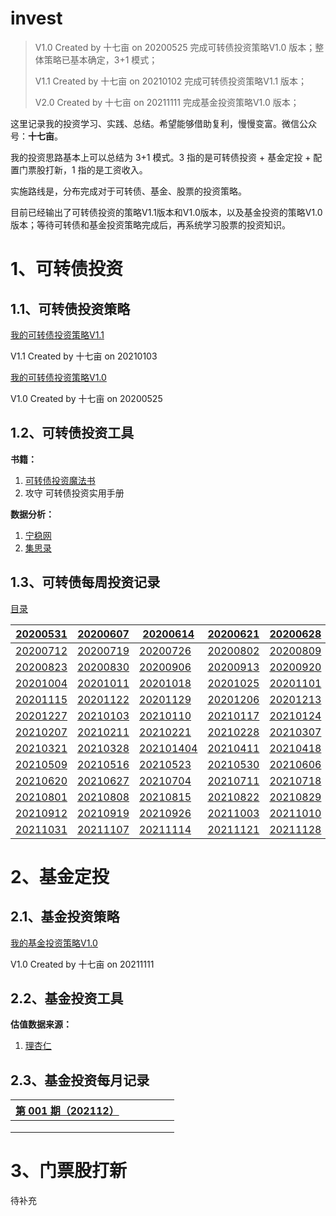 # invest
> V1.0 Created by 十七亩 on 20200525 完成可转债投资策略V1.0 版本；整体策略已基本确定，3+1 模式；
>
> V1.1 Created by 十七亩 on 20210102 完成可转债投资策略V1.1 版本；
>
> V2.0 Created by 十七亩 on 20211111 完成基金投资策略V1.0 版本；

这里记录我的投资学习、实践、总结。希望能够借助复利，慢慢变富。微信公众号：**十七亩**。

我的投资思路基本上可以总结为 3+1 模式。3 指的是可转债投资 + 基金定投 + 配置门票股打新，1 指的是工资收入。

实施路线是，分布完成对于可转债、基金、股票的投资策略。

目前已经输出了可转债投资的策略V1.1版本和V1.0版本，以及基金投资的策略V1.0版本；等待可转债和基金投资策略完成后，再系统学习股票的投资知识。

# 1、可转债投资

## 1.1、可转债投资策略

[我的可转债投资策略V1.1](https://github.com/ma-xin-rui/invest/blob/master/CB/%E6%88%91%E7%9A%84%E5%8F%AF%E8%BD%AC%E5%80%BA%E6%8A%95%E8%B5%84%E7%AD%96%E7%95%A5V1.1.md)

V1.1 Created by 十七亩 on 20210103

[我的可转债投资策略V1.0](https://github.com/ma-xin-rui/invest/blob/master/CB/%E6%88%91%E7%9A%84%E5%8F%AF%E8%BD%AC%E5%80%BA%E6%8A%95%E8%B5%84%E7%AD%96%E7%95%A5.md)

V1.0 Created by 十七亩 on 20200525

## 1.2、可转债投资工具

**书籍：**

1. [可转债投资魔法书](https://github.com/ma-xin-rui/invest/blob/master/CB/%E5%8F%AF%E8%BD%AC%E5%80%BA%E6%8A%95%E8%B5%84%E9%AD%94%E6%B3%95%E4%B9%A6.xlsx)
2. 攻守 可转债投资实用手册

**数据分析：**

1. [宁稳网](http://www.ninwin.cn/index.php?m=cb&a=cb_all)
2. [集思录](https://www.jisilu.cn/data/cbnew/#cb)

## 1.3、可转债每周投资记录

[目录](https://github.com/ma-xin-rui/invest/tree/master/CB/cb-invest-weekly-record)

| [20200531](https://github.com/ma-xin-rui/invest/blob/master/CB/cb-invest-weekly-record/20200531/%E5%8F%AF%E8%BD%AC%E5%80%BA%E6%8A%95%E8%B5%84%E6%AF%8F%E5%91%A8%E8%AE%B0%E5%BD%9520200531.md) | [20200607](https://github.com/ma-xin-rui/invest/blob/master/CB/cb-invest-weekly-record/20200607/%E5%8F%AF%E8%BD%AC%E5%80%BA%E6%8A%95%E8%B5%84%E6%AF%8F%E5%91%A8%E8%AE%B0%E5%BD%9520200607.md) | [20200614](https://github.com/ma-xin-rui/invest/blob/master/CB/cb-invest-weekly-record/20200614/%E5%8F%AF%E8%BD%AC%E5%80%BA%E6%8A%95%E8%B5%84%E6%AF%8F%E5%91%A8%E8%AE%B0%E5%BD%9520200614.md) | [20200621](https://github.com/ma-xin-rui/invest/blob/master/CB/cb-invest-weekly-record/20200621/%E5%8F%AF%E8%BD%AC%E5%80%BA%E6%8A%95%E8%B5%84%E6%AF%8F%E5%91%A8%E8%AE%B0%E5%BD%9520200621.md) | [20200628](https://github.com/ma-xin-rui/invest/blob/master/CB/cb-invest-weekly-record/20200628/%E5%8F%AF%E8%BD%AC%E5%80%BA%E6%8A%95%E8%B5%84%E6%AF%8F%E5%91%A8%E8%AE%B0%E5%BD%9520200628.md) | [20200705](https://github.com/ma-xin-rui/invest/blob/master/CB/cb-invest-weekly-record/20200705/%E5%8F%AF%E8%BD%AC%E5%80%BA%E6%8A%95%E8%B5%84%E6%AF%8F%E5%91%A8%E8%AE%B0%E5%BD%9520200705.md) |
| ------------------------------------------------------------ | ------------------------------------------------------------ | ------------------------------------------------------------ | ------------------------------------------------------------ | ------------------------------------------------------------ | ------------------------------------------------------------ |
| [20200712](https://github.com/ma-xin-rui/invest/blob/master/CB/cb-invest-weekly-record/20200712/%E5%8F%AF%E8%BD%AC%E5%80%BA%E6%8A%95%E8%B5%84%E6%AF%8F%E5%91%A8%E8%AE%B0%E5%BD%9520200712.md) | [20200719](https://github.com/ma-xin-rui/invest/blob/master/CB/cb-invest-weekly-record/20200719/%E5%8F%AF%E8%BD%AC%E5%80%BA%E6%8A%95%E8%B5%84%E6%AF%8F%E5%91%A8%E8%AE%B0%E5%BD%9520200719.md) | [20200726](https://github.com/ma-xin-rui/invest/blob/master/CB/cb-invest-weekly-record/20200726/%E5%8F%AF%E8%BD%AC%E5%80%BA%E6%8A%95%E8%B5%84%E6%AF%8F%E5%91%A8%E8%AE%B0%E5%BD%9520200726.md) | [20200802](https://github.com/ma-xin-rui/invest/blob/master/CB/cb-invest-weekly-record/20200802/%E5%8F%AF%E8%BD%AC%E5%80%BA%E6%8A%95%E8%B5%84%E6%AF%8F%E5%91%A8%E8%AE%B0%E5%BD%9520200802.md) | [20200809](https://github.com/ma-xin-rui/invest/blob/master/CB/cb-invest-weekly-record/20200809/%E5%8F%AF%E8%BD%AC%E5%80%BA%E6%8A%95%E8%B5%84%E6%AF%8F%E5%91%A8%E8%AE%B0%E5%BD%9520200809.md) | [20200816](https://github.com/ma-xin-rui/invest/blob/master/CB/cb-invest-weekly-record/20200816/%E5%8F%AF%E8%BD%AC%E5%80%BA%E6%8A%95%E8%B5%84%E6%AF%8F%E5%91%A8%E8%AE%B0%E5%BD%9520200816.md) |
| [20200823](https://github.com/ma-xin-rui/invest/blob/master/CB/cb-invest-weekly-record/20200823/%E5%8F%AF%E8%BD%AC%E5%80%BA%E6%8A%95%E8%B5%84%E6%AF%8F%E5%91%A8%E8%AE%B0%E5%BD%9520200823.md) | [20200830](https://github.com/ma-xin-rui/invest/blob/master/CB/cb-invest-weekly-record/20200830/%E5%8F%AF%E8%BD%AC%E5%80%BA%E6%8A%95%E8%B5%84%E6%AF%8F%E5%91%A8%E8%AE%B0%E5%BD%9520200830.md) | [20200906](https://github.com/ma-xin-rui/invest/blob/master/CB/cb-invest-weekly-record/20200906/%E5%8F%AF%E8%BD%AC%E5%80%BA%E6%8A%95%E8%B5%84%E6%AF%8F%E5%91%A8%E8%AE%B0%E5%BD%9520200906.md) | [20200913](https://github.com/ma-xin-rui/invest/blob/master/CB/cb-invest-weekly-record/20200913/%E5%8F%AF%E8%BD%AC%E5%80%BA%E6%8A%95%E8%B5%84%E6%AF%8F%E5%91%A8%E8%AE%B0%E5%BD%9520200913.md) | [20200920](https://github.com/ma-xin-rui/invest/blob/master/CB/cb-invest-weekly-record/20200920/%E5%8F%AF%E8%BD%AC%E5%80%BA%E6%8A%95%E8%B5%84%E6%AF%8F%E5%91%A8%E8%AE%B0%E5%BD%9520200920.md) | [20200927](https://github.com/ma-xin-rui/invest/blob/master/CB/cb-invest-weekly-record/20200927/%E5%8F%AF%E8%BD%AC%E5%80%BA%E6%8A%95%E8%B5%84%E6%AF%8F%E5%91%A8%E8%AE%B0%E5%BD%9520200927.md) |
| [20201004](https://github.com/ma-xin-rui/invest/blob/master/CB/cb-invest-weekly-record/20201004/%E5%8F%AF%E8%BD%AC%E5%80%BA%E6%8A%95%E8%B5%84%E6%AF%8F%E5%91%A8%E8%AE%B0%E5%BD%9520201004.md) | [20201011](https://github.com/ma-xin-rui/invest/blob/master/CB/cb-invest-weekly-record/20201011/%E5%8F%AF%E8%BD%AC%E5%80%BA%E6%8A%95%E8%B5%84%E6%AF%8F%E5%91%A8%E8%AE%B0%E5%BD%9520201011.md) | [20201018](https://github.com/ma-xin-rui/invest/blob/master/CB/cb-invest-weekly-record/20201011/%E5%8F%AF%E8%BD%AC%E5%80%BA%E6%8A%95%E8%B5%84%E6%AF%8F%E5%91%A8%E8%AE%B0%E5%BD%9520201018.md) | [20201025](https://github.com/ma-xin-rui/invest/blob/master/CB/cb-invest-weekly-record/20201011/%E5%8F%AF%E8%BD%AC%E5%80%BA%E6%8A%95%E8%B5%84%E6%AF%8F%E5%91%A8%E8%AE%B0%E5%BD%9520201025.md) | [20201101](https://github.com/ma-xin-rui/invest/blob/master/CB/cb-invest-weekly-record/20201011/%E5%8F%AF%E8%BD%AC%E5%80%BA%E6%8A%95%E8%B5%84%E6%AF%8F%E5%91%A8%E8%AE%B0%E5%BD%9520201101.md) | [20201108](https://github.com/ma-xin-rui/invest/blob/master/CB/cb-invest-weekly-record/20201011/%E5%8F%AF%E8%BD%AC%E5%80%BA%E6%8A%95%E8%B5%84%E6%AF%8F%E5%91%A8%E8%AE%B0%E5%BD%9520201108.md) |
| [20201115](https://github.com/ma-xin-rui/invest/blob/master/CB/cb-invest-weekly-record/20201011/%E5%8F%AF%E8%BD%AC%E5%80%BA%E6%8A%95%E8%B5%84%E6%AF%8F%E5%91%A8%E8%AE%B0%E5%BD%9520201115.md) | [20201122](https://github.com/ma-xin-rui/invest/blob/master/CB/cb-invest-weekly-record/20201122/%E5%8F%AF%E8%BD%AC%E5%80%BA%E6%8A%95%E8%B5%84%E6%AF%8F%E5%91%A8%E8%AE%B0%E5%BD%9520201122.md) | [20201129](https://github.com/ma-xin-rui/invest/blob/master/CB/cb-invest-weekly-record/20201129/%E5%8F%AF%E8%BD%AC%E5%80%BA%E6%8A%95%E8%B5%84%E6%AF%8F%E5%91%A8%E8%AE%B0%E5%BD%9520201129.md) | [20201206](https://github.com/ma-xin-rui/invest/blob/master/CB/cb-invest-weekly-record/20201129/%E5%8F%AF%E8%BD%AC%E5%80%BA%E6%8A%95%E8%B5%84%E6%AF%8F%E5%91%A8%E8%AE%B0%E5%BD%9520201206.md) | [20201213](https://github.com/ma-xin-rui/invest/blob/master/CB/cb-invest-weekly-record/20201129/%E5%8F%AF%E8%BD%AC%E5%80%BA%E6%8A%95%E8%B5%84%E6%AF%8F%E5%91%A8%E8%AE%B0%E5%BD%9520201213.md) | [20201220](https://github.com/ma-xin-rui/invest/blob/master/CB/cb-invest-weekly-record/20201129/%E5%8F%AF%E8%BD%AC%E5%80%BA%E6%8A%95%E8%B5%84%E6%AF%8F%E5%91%A8%E8%AE%B0%E5%BD%9520201220.md) |
| [20201227](https://github.com/ma-xin-rui/invest/blob/master/CB/cb-invest-weekly-record/20201129/%E5%8F%AF%E8%BD%AC%E5%80%BA%E6%8A%95%E8%B5%84%E6%AF%8F%E5%91%A8%E8%AE%B0%E5%BD%9520201227.md) | [20210103](https://github.com/ma-xin-rui/invest/blob/master/CB/cb-invest-weekly-record/20201129/%E5%8F%AF%E8%BD%AC%E5%80%BA%E6%8A%95%E8%B5%84%E6%AF%8F%E5%91%A8%E8%AE%B0%E5%BD%9520210103.md) | [20210110](https://github.com/ma-xin-rui/invest/blob/master/CB/cb-invest-weekly-record/20201129/%E5%8F%AF%E8%BD%AC%E5%80%BA%E6%8A%95%E8%B5%84%E6%AF%8F%E5%91%A8%E8%AE%B0%E5%BD%9520210110.md) | [20210117](https://github.com/ma-xin-rui/invest/tree/master/CB/cb-invest-weekly-record/20210117) | [20210124](https://github.com/ma-xin-rui/invest/tree/master/CB/cb-invest-weekly-record/20210124) | [20210131](https://github.com/ma-xin-rui/invest/tree/master/CB/cb-invest-weekly-record/20210131) |
| [20210207](https://github.com/ma-xin-rui/invest/tree/master/CB/cb-invest-weekly-record/20210207) | [20210211](https://github.com/ma-xin-rui/invest/tree/master/CB/cb-invest-weekly-record/20210211) | [20210221](https://github.com/ma-xin-rui/invest/tree/master/CB/cb-invest-weekly-record/20210221) | [20210228](https://github.com/ma-xin-rui/invest/tree/master/CB/cb-invest-weekly-record/20210228) | [20210307](https://github.com/ma-xin-rui/invest/tree/master/CB/cb-invest-weekly-record/20210307) | [20210314](https://github.com/ma-xin-rui/invest/tree/master/CB/cb-invest-weekly-record/20210314) |
| [20210321](https://github.com/ma-xin-rui/invest/tree/master/CB/cb-invest-weekly-record/20210321) | [20210328](https://github.com/ma-xin-rui/invest/tree/master/CB/cb-invest-weekly-record/20210328) | [202101404](https://github.com/ma-xin-rui/invest/tree/master/CB/cb-invest-weekly-record/20210404) | [20210411](https://github.com/ma-xin-rui/invest/tree/master/CB/cb-invest-weekly-record/20210411) | [20210418](https://github.com/ma-xin-rui/invest/tree/master/CB/cb-invest-weekly-record/20210418) | [20210425](https://github.com/ma-xin-rui/invest/tree/master/CB/cb-invest-weekly-record/20210425) |
| [20210509](https://github.com/ma-xin-rui/invest/tree/master/CB/cb-invest-weekly-record/20210509) | [20210516](https://github.com/ma-xin-rui/invest/tree/master/CB/cb-invest-weekly-record/20210516) | [20210523](https://github.com/ma-xin-rui/invest/tree/master/CB/cb-invest-weekly-record/20210523) | [20210530](https://github.com/ma-xin-rui/invest/tree/master/CB/cb-invest-weekly-record/20210530) | [20210606](https://github.com/ma-xin-rui/invest/tree/master/CB/cb-invest-weekly-record/20210606) | [20210613](https://github.com/ma-xin-rui/invest/tree/master/CB/cb-invest-weekly-record/20210613) |
| [20210620](https://github.com/ma-xin-rui/invest/tree/master/CB/cb-invest-weekly-record/20210620) | [20210627](https://github.com/ma-xin-rui/invest/tree/master/CB/cb-invest-weekly-record/20210627) | [20210704](https://github.com/ma-xin-rui/invest/tree/master/CB/cb-invest-weekly-record/20210704) | [20210711](https://github.com/ma-xin-rui/invest/tree/master/CB/cb-invest-weekly-record/20210711) | [20210718](https://github.com/ma-xin-rui/invest/tree/master/CB/cb-invest-weekly-record/20210718) | [20210725](https://github.com/ma-xin-rui/invest/tree/master/CB/cb-invest-weekly-record/20210725) |
| [20210801](https://github.com/ma-xin-rui/invest/tree/master/CB/cb-invest-weekly-record/20210801) | [20210808](https://github.com/ma-xin-rui/invest/tree/master/CB/cb-invest-weekly-record/20210808) | [20210815](https://github.com/ma-xin-rui/invest/tree/master/CB/cb-invest-weekly-record/20210815) | [20210822](https://github.com/ma-xin-rui/invest/tree/master/CB/cb-invest-weekly-record/20210822) | [20210829](https://github.com/ma-xin-rui/invest/tree/master/CB/cb-invest-weekly-record/20210829) | [20210905](https://github.com/ma-xin-rui/invest/tree/master/CB/cb-invest-weekly-record/20210905) |
| [20210912](https://github.com/ma-xin-rui/invest/tree/master/CB/cb-invest-weekly-record/20210912) | [20210919](https://github.com/ma-xin-rui/invest/tree/master/CB/cb-invest-weekly-record/20210919) | [20210926](https://github.com/ma-xin-rui/invest/tree/master/CB/cb-invest-weekly-record/20210926) | [20211003](https://github.com/ma-xin-rui/invest/tree/master/CB/cb-invest-weekly-record/20211003) | [20211010](https://github.com/ma-xin-rui/invest/tree/master/CB/cb-invest-weekly-record/20211010) | [20211017](https://github.com/ma-xin-rui/invest/tree/master/CB/cb-invest-weekly-record/20211017) |
| [20211031](https://github.com/ma-xin-rui/invest/tree/master/CB/cb-invest-weekly-record/20211031) | [20211107](https://github.com/ma-xin-rui/invest/tree/master/CB/cb-invest-weekly-record/20211107) | [20211114](https://github.com/ma-xin-rui/invest/tree/master/CB/cb-invest-weekly-record/20211114) | [20211121](https://github.com/ma-xin-rui/invest/tree/master/CB/cb-invest-weekly-record/20211121) | [20211128](https://github.com/ma-xin-rui/invest/tree/master/CB/cb-invest-weekly-record/20211128) | [20211205](https://github.com/ma-xin-rui/invest/tree/master/CB/cb-invest-weekly-record/20211205) |

# 2、基金定投

## 2.1、基金投资策略

[我的基金投资策略V1.0](https://github.com/ma-xin-rui/invest/blob/master/fund/%E3%80%90%E5%B7%B2%E5%AE%8C%E7%BB%93%E3%80%91%E6%88%91%E7%9A%84%E5%9F%BA%E9%87%91%E6%8A%95%E8%B5%84%E7%AD%96%E7%95%A5V1.0/%E6%88%91%E7%9A%84%E5%9F%BA%E9%87%91%E6%8A%95%E8%B5%84%E7%AD%96%E7%95%A5V1.0.md)

V1.0 Created by 十七亩 on 20211111

## 2.2、基金投资工具

**估值数据来源：**

1. [理杏仁](https://www.lixinger.com/)

## 2.3、基金投资每月记录

| [第 001 期（202112）]() |      |      |      |      |      |
| ----------------------- | ---- | ---- | ---- | ---- | ---- |
|                         |      |      |      |      |      |
|                         |      |      |      |      |      |
|                         |      |      |      |      |      |



# 3、门票股打新

待补充